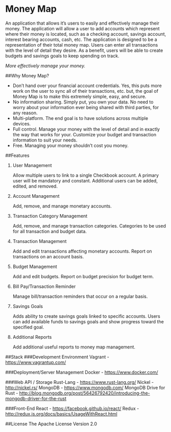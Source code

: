 # Money Map
An application that allows it’s users to easily and effectively manage their money.  The application will allow a user to add accounts which represent where their money is located, such as a checking account, savings account, interest bearing accounts, cash, etc.  The application is designed to be a representation of their total money map.  Users can enter all transactions with the level of detail they desire.  As a benefit, users will be able to create budgets and savings goals to keep spending on track.

_More effectively manage your money._

##Why Money Map?
+ Don’t hand over your financial account credentials. Yes, this puts more work on the user to sync all of their transactions, etc. but, the goal of Money Map is to make this extremely simple, easy, and secure.
+ No information sharing. Simply put, you own your data.  No need to worry about your information ever being shared with third parties, for any reason.
+ Multi-platform. The end goal is to have solutions across multiple devices.
+ Full control. Manage your money with the level of detail and in exactly the way that works for your. Customize your budget and transaction information to suit your needs.
+ Free. Managing your money shouldn’t cost you money.

##Features
1. User Management

   Allow multiple users to link to a single Checkbook account.  A primary user will be mandatory and constant.  Additional users can be added, edited, and removed.

2. Account Management

   Add, remove, and manage monetary accounts.

3. Transaction Category Management

   Add, remove, and manage transaction categories. Categories to be used for all transaction and budget data.

4. Transaction Management

   Add and edit transactions affecting monetary accounts. Report on transactions on an account basis.

5. Budget Management

   Add and edit budgets. Report on budget precision for budget term.

6. Bill Pay/Transaction Reminder

   Manage bill/transaction reminders that occur on a regular basis.

7. Savings Goals

   Adds ability to create savings goals linked to specific accounts.  Users can add available funds to savings goals and show progress toward the specified goal.

8. Additional Reports

   Add additional useful reports to money map management.

##Stack
###Development Environment
Vagrant - https://www.vagrantup.com/

###Deployment/Server Management
Docker - https://www.docker.com/

###Web API / Storage
Rust-Lang - https://www.rust-lang.org/
Nickel - http://nickel.rs/
MongoDB - https://www.mongodb.com/
MongoDB Drive for Rust - http://blog.mongodb.org/post/56426792420/introducing-the-mongodb-driver-for-the-rust

###Front-End
React - https://facebook.github.io/react/
Redux - http://redux.js.org/docs/basics/UsageWithReact.html

##License
The Apache License Version 2.0
